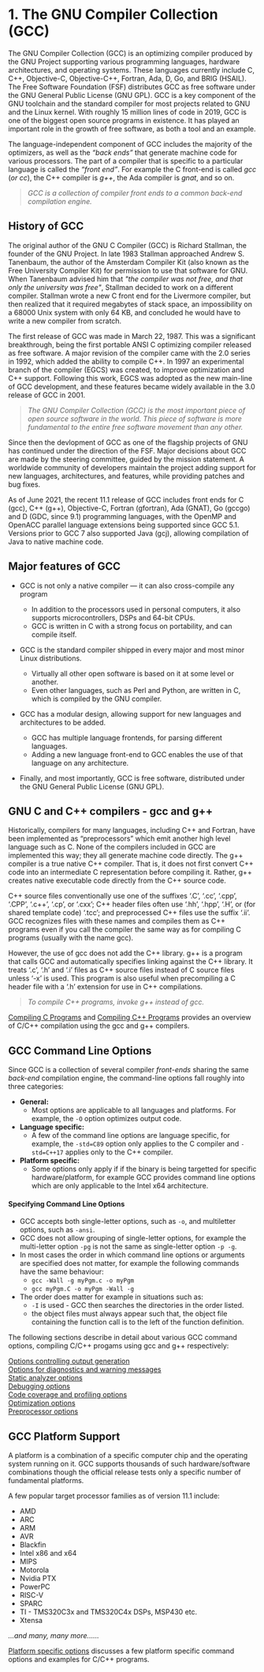 # 1. The GNU Compiler Collection (GCC)

The GNU Compiler Collection (GCC) is an optimizing compiler produced by the GNU Project supporting various programming languages, hardware architectures, and operating systems. These languages currently include C, C++, Objective-C, Objective-C++, Fortran, Ada, D, Go, and BRIG (HSAIL). The Free Software Foundation (FSF) distributes GCC as free software under the GNU General Public License (GNU GPL). GCC is a key component of the GNU toolchain and the standard compiler for most projects related to GNU and the Linux kernel. With roughly 15 million lines of code in 2019, GCC is one of the biggest open source programs in existence. It has played an important role in the growth of free software, as both a tool and an example. 

The language-independent component of GCC includes the majority of the optimizers, as well as the *“back ends”* that generate machine code for various processors.  The part of a compiler that is specific to a particular language is called the *“front end”*. For example the C front-end is called *gcc* (*or cc*), the C++ compiler is *g++*, the Ada compiler is *gnat*, and so on. 

> *GCC is a collection of compiler front ends to a common back-end compilation engine.*

## History of GCC
The original author of the GNU C Compiler (GCC) is Richard Stallman, the founder of the GNU Project. In late 1983 Stallman approached Andrew S. Tanenbaum, the author of the Amsterdam Compiler Kit (also known as the Free University Compiler Kit) for permission to use that software for GNU. When Tanenbaum advised him that *"the compiler was not free, and that only the university was free"*, Stallman decided to work on a different compiler. Stallman wrote a new C front end for the Livermore compiler, but then realized that it required megabytes of stack space, an impossibility on a 68000 Unix system with only 64 KB, and concluded he would have to write a new compiler from scratch.  

The first release of GCC was made in March 22, 1987. This was a significant breakthrough, being the first portable ANSI C optimizing compiler released as free software. A major revision of the compiler came with the 2.0 series in 1992, which added the ability to compile C++. In 1997 an experimental branch of the compiler (EGCS) was created, to improve optimization and C++ support. Following this work, EGCS was adopted as the new main-line of GCC development, and these features became widely available in the 3.0 release of GCC in 2001.

> *The GNU Compiler Collection (GCC) is the most important piece of open source software in the world. This piece of software is more fundamental to the entire free
software movement than any other.*

Since then the devlopment of GCC as one of the flagship projects of GNU has continued under the direction of the FSF. Major decisions about GCC are made by the steering committee, guided by the mission statement. A worldwide community of developers maintain the project adding support for new languages, architectures, and features, while providing patches and bug fixes.  

As of June 2021, the recent 11.1 release of GCC includes front ends for C (gcc), C++ (g++), Objective-C, Fortran (gfortran), Ada (GNAT), Go (gccgo) and D (GDC, since 9.1) programming languages, with the OpenMP and OpenACC parallel language extensions being supported since GCC 5.1. Versions prior to GCC 7 also supported Java (gcj), allowing compilation of Java to native machine code.

## Major features of GCC

* GCC is not only a native compiler — it can also cross-compile any program
  * In addition to the processors used in personal computers, it also supports microcontrollers, DSPs and 64-bit CPUs.
  * GCC is written in C with a strong focus on portability, and can compile itself.

* GCC is the standard compiler shipped in every major and most minor Linux distributions. 
  * Virtually all other open software is based on it at some level or another.
  * Even other languages, such as Perl and Python, are written in C, which is compiled by the GNU compiler.

* GCC has a modular design, allowing support for new languages and architectures to be added.
  * GCC has multiple language frontends, for parsing different languages.
  * Adding a new language front-end to GCC enables the use of that language on any architecture.
 
* Finally, and most importantly, GCC is free software, distributed under the GNU General Public License (GNU GPL).

## GNU C and C++ compilers - gcc and g++

Historically, compilers for many languages, including C++ and Fortran, have been implemented as “preprocessors” which emit another high level language such as C. None of the compilers included in GCC are implemented this way; they all generate machine code directly. The g++ compiler is a true native C++ compiler. That is, it does not first convert C++ code into an intermediate C representation before compiling it. Rather, g++ creates native executable code directly from the C++ source code.

C++ source files conventionally use one of the suffixes ‘.C’, ‘.cc’, ‘.cpp’, ‘.CPP’, ‘.c++’, ‘.cp’, or ‘.cxx’; C++ header files often use ‘.hh’, ‘.hpp’, ‘.H’, or (for shared template code) ‘.tcc’; and preprocessed C++ files use the suffix ‘.ii’. GCC recognizes files with these names and compiles them as C++ programs even if you call the compiler the same way as
for compiling C programs (usually with the name gcc).

However, the use of gcc does not add the C++ library. g++ is a program that calls GCC and automatically specifies linking against the C++ library. It treats ‘.c’, ‘.h’ and ‘.i’ files
as C++ source files instead of C source files unless ‘-x’ is used. This program is also useful when precompiling a C header file with a ‘.h’ extension for use in C++ compilations.

> *To compile C++ programs, invoke g++ instead of gcc.*

[Compiling C Programs](/GCC/02.Compiling-C-Programs.md) and [Compiling C++ Programs](/GCC/03.Compiling-C++Programs.md) provides an overview of C/C++ compilation using the gcc and g++ compilers.

## GCC Command Line Options

Since GCC is a collection of several compiler *front-ends* sharing the same *back-end* compilation engine, the command-line options fall roughly into three categories:

* **General:**
    * Most options are applicable to all languages and platforms. For example, the ``-O`` option optimizes output code.
* **Language specific:**
    * A few of the command line options are language specific, for example, the ``-std=C89`` option only applies to the C compiler and ``-std=C++17`` applies only to the C++ compiler.
* **Platform specific:**
    * Some options only apply if if the binary is being targetted for specific hardware/platform, for example GCC provides command line options which are only applicable to the Intel x64 architecture.
 
 #### Specifying Command Line Options
 * GCC accepts both single-letter options, such as ``-o``, and multiletter options, such as ``-ansi``.
 * GCC does not allow grouping of single-letter options, for example the multi-letter option ``-pg`` is not the same as single-letter option ``-p -g``.
 * In most cases the order in which command line options or arguments are specified does not matter, for example the following commands have the same behaviour:
   * ```gcc -Wall -g myPgm.c -o myPgm```
   * ```gcc myPgm.C -o myPgm -Wall -g```
 * The order does matter for example in situations such as:
    * ``-I`` is used - GCC then searches the directories in the order listed.
    * the object files must always appear such that, the object file containing the function call is to the left of the function definition.
 
The following sections describe in detail about various GCC command options, compiling C/C++ progams using gcc and g++ respectively:

[Options controlling output generation](/GCC/04.Options-controlling-output-generation.md)    
[Options for diagnostics and warning messages](/GCC/05.Options-for-diagnostics-and-warning-messages.md)    
[Static analyzer options](/GCC/06.Static-analyzer-options.md)  
[Debugging options](/GCC/07.Debugging-options.md)  
[Code coverage and profiling options](/GCC/09=8.Code-coverage-and-profiling-options.md)  
[Optimization options](/GCC/09.Optimization-options.md)  
[Preprocessor options](/GCC/10.Preprocessor-options.md)  

## GCC Platform Support

A platform is a combination of a specific computer chip and the operating system running on it. GCC supports thousands of such hardware/software combinations though the official release tests only a specific number of fundamental platforms.

A few popular target processor families as of version 11.1 include:
* AMD
* ARC
* ARM
* AVR
* Blackfin
* Intel x86 and x64
* MIPS
* Motorola
* Nvidia PTX
* PowerPC
* RISC-V
* SPARC
* TI - TMS320C3x and TMS320C4x DSPs, MSP430 etc.
* Xtensa

*...and many, many more......*

[Platform specific options](/GCC/11.Platform-specific-options.md) discusses a few platform specific command options and examples for C/C++ programs.
